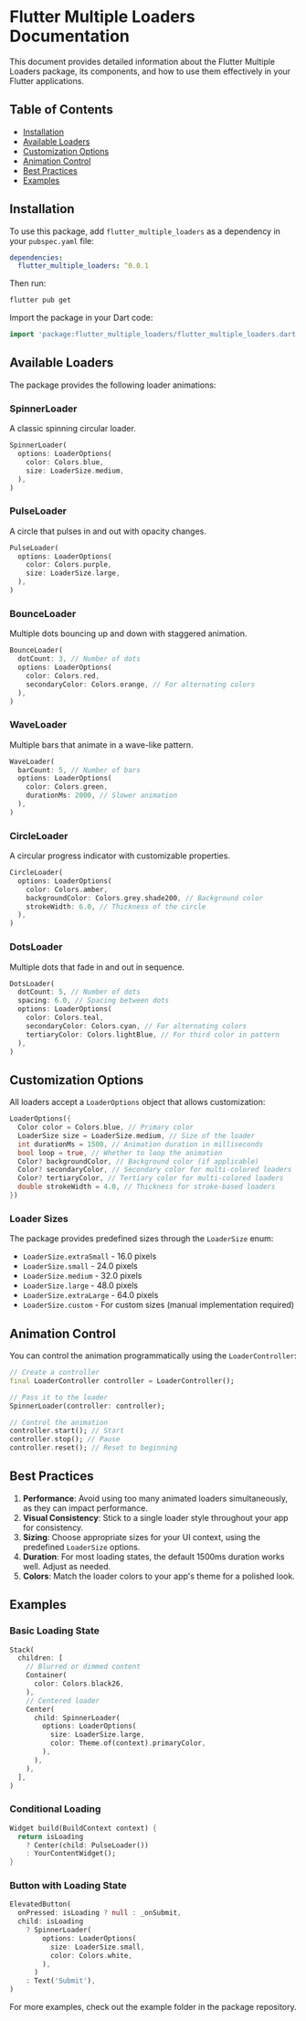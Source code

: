 # Flutter Multiple Loaders Documentation

This document provides detailed information about the Flutter Multiple Loaders package, its components, and how to use them effectively in your Flutter applications.

## Table of Contents
- [Installation](#installation)
- [Available Loaders](#available-loaders)
- [Customization Options](#customization-options)
- [Animation Control](#animation-control)
- [Best Practices](#best-practices)
- [Examples](#examples)

## Installation

To use this package, add `flutter_multiple_loaders` as a dependency in your `pubspec.yaml` file:

```yaml
dependencies:
  flutter_multiple_loaders: ^0.0.1
```

Then run:

```bash
flutter pub get
```

Import the package in your Dart code:

```dart
import 'package:flutter_multiple_loaders/flutter_multiple_loaders.dart';
```

## Available Loaders

The package provides the following loader animations:

### SpinnerLoader

A classic spinning circular loader.

```dart
SpinnerLoader(
  options: LoaderOptions(
    color: Colors.blue,
    size: LoaderSize.medium,
  ),
)
```

### PulseLoader

A circle that pulses in and out with opacity changes.

```dart
PulseLoader(
  options: LoaderOptions(
    color: Colors.purple,
    size: LoaderSize.large,
  ),
)
```

### BounceLoader

Multiple dots bouncing up and down with staggered animation.

```dart
BounceLoader(
  dotCount: 3, // Number of dots
  options: LoaderOptions(
    color: Colors.red,
    secondaryColor: Colors.orange, // For alternating colors
  ),
)
```

### WaveLoader

Multiple bars that animate in a wave-like pattern.

```dart
WaveLoader(
  barCount: 5, // Number of bars
  options: LoaderOptions(
    color: Colors.green,
    durationMs: 2000, // Slower animation
  ),
)
```

### CircleLoader

A circular progress indicator with customizable properties.

```dart
CircleLoader(
  options: LoaderOptions(
    color: Colors.amber,
    backgroundColor: Colors.grey.shade200, // Background color
    strokeWidth: 6.0, // Thickness of the circle
  ),
)
```

### DotsLoader

Multiple dots that fade in and out in sequence.

```dart
DotsLoader(
  dotCount: 5, // Number of dots
  spacing: 6.0, // Spacing between dots
  options: LoaderOptions(
    color: Colors.teal,
    secondaryColor: Colors.cyan, // For alternating colors
    tertiaryColor: Colors.lightBlue, // For third color in pattern
  ),
)
```

## Customization Options

All loaders accept a `LoaderOptions` object that allows customization:

```dart
LoaderOptions({
  Color color = Colors.blue, // Primary color
  LoaderSize size = LoaderSize.medium, // Size of the loader
  int durationMs = 1500, // Animation duration in milliseconds
  bool loop = true, // Whether to loop the animation
  Color? backgroundColor, // Background color (if applicable)
  Color? secondaryColor, // Secondary color for multi-colored loaders
  Color? tertiaryColor, // Tertiary color for multi-colored loaders
  double strokeWidth = 4.0, // Thickness for stroke-based loaders
})
```

### Loader Sizes

The package provides predefined sizes through the `LoaderSize` enum:

- `LoaderSize.extraSmall` - 16.0 pixels
- `LoaderSize.small` - 24.0 pixels
- `LoaderSize.medium` - 32.0 pixels
- `LoaderSize.large` - 48.0 pixels
- `LoaderSize.extraLarge` - 64.0 pixels
- `LoaderSize.custom` - For custom sizes (manual implementation required)

## Animation Control

You can control the animation programmatically using the `LoaderController`:

```dart
// Create a controller
final LoaderController controller = LoaderController();

// Pass it to the loader
SpinnerLoader(controller: controller);

// Control the animation
controller.start(); // Start
controller.stop(); // Pause
controller.reset(); // Reset to beginning
```

## Best Practices

1. **Performance**: Avoid using too many animated loaders simultaneously, as they can impact performance.
2. **Visual Consistency**: Stick to a single loader style throughout your app for consistency.
3. **Sizing**: Choose appropriate sizes for your UI context, using the predefined `LoaderSize` options.
4. **Duration**: For most loading states, the default 1500ms duration works well. Adjust as needed.
5. **Colors**: Match the loader colors to your app's theme for a polished look.

## Examples

### Basic Loading State

```dart
Stack(
  children: [
    // Blurred or dimmed content
    Container(
      color: Colors.black26,
    ),
    // Centered loader
    Center(
      child: SpinnerLoader(
        options: LoaderOptions(
          size: LoaderSize.large,
          color: Theme.of(context).primaryColor,
        ),
      ),
    ),
  ],
)
```

### Conditional Loading

```dart
Widget build(BuildContext context) {
  return isLoading 
    ? Center(child: PulseLoader())
    : YourContentWidget();
}
```

### Button with Loading State

```dart
ElevatedButton(
  onPressed: isLoading ? null : _onSubmit,
  child: isLoading 
    ? SpinnerLoader(
        options: LoaderOptions(
          size: LoaderSize.small,
          color: Colors.white,
        ),
      )
    : Text('Submit'),
)
```

For more examples, check out the example folder in the package repository.
